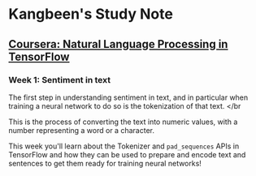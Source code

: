 # Kangbeen's Study Note

## <a href = "https://www.coursera.org/learn/natural-language-processing-tensorflow?specialization=tensorflow-in-practice">Coursera: Natural Language Processing in TensorFlow</a>

### Week 1: Sentiment in text

The first step in understanding sentiment in text, and in particular when training a neural network to do so is the tokenization of that text. </br

This is the process of converting the text into numeric values, with a number representing a word or a character. </br>

This week you'll learn about the Tokenizer and `pad_sequences` APIs in TensorFlow and how they can be used to prepare and encode text and sentences to get them ready for training neural networks!